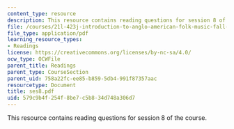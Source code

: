 ```yaml
---
content_type: resource
description: This resource contains reading questions for session 8 of the course.
file: /courses/21l-423j-introduction-to-anglo-american-folk-music-fall-2005/579c9b4f254f8be7c5b834d748a306d7_ses8.pdf
file_type: application/pdf
learning_resource_types:
- Readings
license: https://creativecommons.org/licenses/by-nc-sa/4.0/
ocw_type: OCWFile
parent_title: Readings
parent_type: CourseSection
parent_uid: 758a22fc-ee85-b859-5db4-991f87357aac
resourcetype: Document
title: ses8.pdf
uid: 579c9b4f-254f-8be7-c5b8-34d748a306d7
---
```

This resource contains reading questions for session 8 of the course.